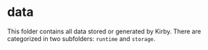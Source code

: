 # data

This folder contains all data stored or generated by Kirby.
There are categorized in two subfolders: `runtime` and `storage`.

